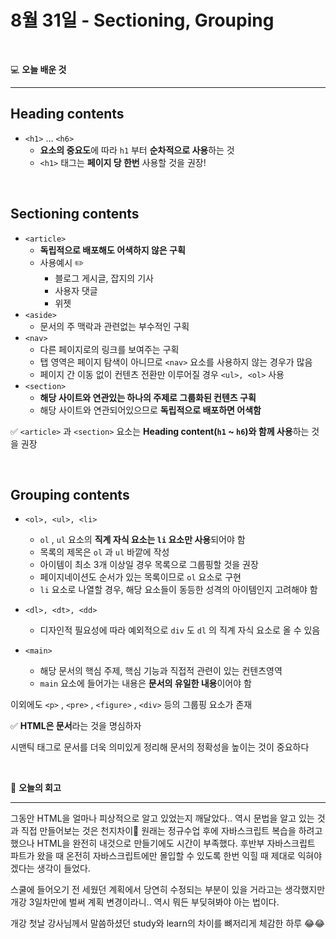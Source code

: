 # 8월 31일 - Sectioning, Grouping

<br>

💻 **오늘 배운 것**

---

## Heading contents

- `<h1>` … `<h6>`
  - **요소의 중요도**에 따라 `h1` 부터 **순차적으로 사용**하는 것
  - `<h1>` 태그는 **페이지 당 한번** 사용할 것을 권장!

<br>

## Sectioning contents

- `<article>`
  - **독립적으로 배포해도 어색하지 않은 구획**
  - 사용예시 ✏️
    - 블로그 게시글, 잡지의 기사
    - 사용자 댓글
    - 위젯
- `<aside>`
  - 문서의 주 맥락과 관련없는 부수적인 구획
- `<nav>`
  - 다른 페이지로의 링크를 보여주는 구획
  - 탭 영역은 페이지 탐색이 아니므로 `<nav>` 요소를 사용하지 않는 경우가 많음
  - 페이지 간 이동 없이 컨텐츠 전환만 이루어질 경우 `<ul>, <ol>` 사용
- `<section>`
  - **해당 사이트와 연관있는 하나의 주제로 그룹화된 컨텐츠 구획**
  - 해당 사이트와 연관되어있으므로 **독립적으로 배포하면 어색함**

✅ `<article>` 과 `<section>` 요소는 **Heading content(`h1` ~ `h6`)와 함께 사용**하는 것을 권장

<br>

## Grouping contents

- `<ol>, <ul>, <li>`

  - `ol` , `ul` 요소의 **직계 자식 요소는 `li` 요소만 사용**되어야 함
  - 목록의 제목은 `ol` 과 `ul` 바깥에 작성
  - 아이템이 최소 3개 이상일 경우 목록으로 그룹핑할 것을 권장
  - 페이지네이션도 순서가 있는 목록이므로 `ol` 요소로 구현
  - `li` 요소로 나열할 경우, 해당 요소들이 동등한 성격의 아이템인지 고려해야 함

- `<dl>, <dt>, <dd>`

  - 디자인적 필요성에 따라 예외적으로 `div` 도 `dl` 의 직계 자식 요소로 올 수 있음

- `<main>`
  - 해당 문서의 핵심 주제, 핵심 기능과 직접적 관련이 있는 컨텐츠영역
  - `main` 요소에 들어가는 내용은 **문서의 유일한 내용**이어야 함

이외에도 `<p>` , `<pre>` , `<figure>` , `<div>` 등의 그룹핑 요소가 존재

✅ **HTML은 문서**라는 것을 명심하자

시맨틱 태그로 문서를 더욱 의미있게 정리해 문서의 정확성을 높이는 것이 중요하다

<br>

📝 **오늘의 회고**

---

그동안 HTML을 얼마나 피상적으로 알고 있었는지 깨달았다.. 역시 문법을 알고 있는 것과 직접 만들어보는 것은 천지차이🥲 원래는 정규수업 후에 자바스크립트 복습을 하려고 했으나 HTML을 완전히 내것으로 만들기에도 시간이 부족했다. 후반부 자바스크립트 파트가 왔을 때 온전히 자바스크립트에만 몰입할 수 있도록 한번 익힐 때 제대로 익혀야겠다는 생각이 들었다.

스쿨에 들어오기 전 세웠던 계획에서 당연히 수정되는 부분이 있을 거라고는 생각했지만 개강 3일차만에 벌써 계획 변경이라니.. 역시 뭐든 부딪혀봐야 아는 법이다.

개강 첫날 강사님께서 말씀하셨던 study와 learn의 차이를 뼈저리게 체감한 하루 😂😂
